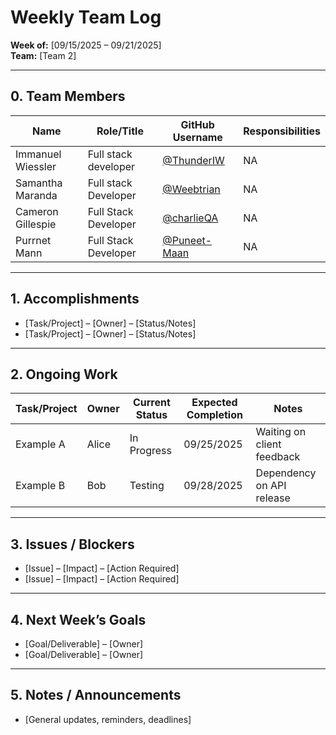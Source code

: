 # Weekly Team Log  
**Week of:** [09/15/2025 – 09/21/2025]  
**Team:** [Team 2]  


---
## 0. Team Members  
| Name       | Role/Title  | GitHub Username | Responsibilities | 
|------------|-------------|-----------------|------------------|
| Immanuel Wiessler | Full stack developer   | [@ThunderIW](https://github.com/ThunderIW) | NA |  
| Samantha Maranda   |Full stack Developer   | [@Weebtrian](https://github.com/Weebtrain) | NA | 
| Cameron Gillespie | Full Stack Developer   | [@charlieQA](https://github.com/Graves067) | NA |
| Purrnet Mann      | Full Stack Developer   | [@Puneet-Maan](https://github.com/Puneet-Maan) | NA |

---

## 1. Accomplishments  
- [Task/Project] – [Owner] – [Status/Notes]  
- [Task/Project] – [Owner] – [Status/Notes]  

---

## 2. Ongoing Work  
| Task/Project | Owner | Current Status | Expected Completion | Notes |
|--------------|-------|----------------|---------------------|-------|
| Example A    | Alice | In Progress    | 09/25/2025          | Waiting on client feedback |
| Example B    | Bob   | Testing        | 09/28/2025          | Dependency on API release |

---

## 3. Issues / Blockers  
- [Issue] – [Impact] – [Action Required]  
- [Issue] – [Impact] – [Action Required]  

---

## 4. Next Week’s Goals  
- [Goal/Deliverable] – [Owner]  
- [Goal/Deliverable] – [Owner]  

---

## 5. Notes / Announcements  
- [General updates, reminders, deadlines]  
